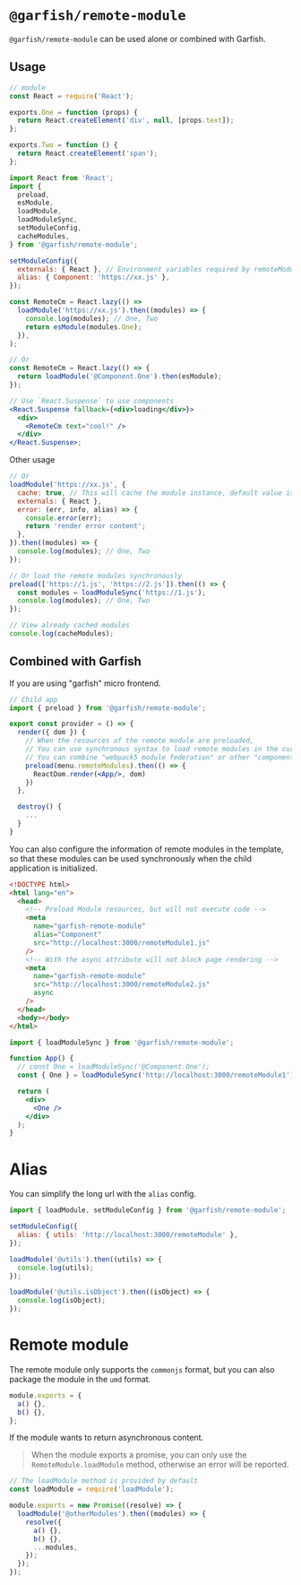 # `@garfish/remote-module`

`@garfish/remote-module` can be used alone or combined with Garfish.

## Usage

```js
// module
const React = require('React');

exports.One = function (props) {
  return React.createElement('div', null, [props.text]);
};

exports.Two = function () {
  return React.createElement('span');
};
```

```jsx
import React from 'React';
import {
  preload,
  esModule,
  loadModule,
  loadModuleSync,
  setModuleConfig,
  cacheModules,
} from '@garfish/remote-module';

setModuleConfig({
  externals: { React }, // Environment variables required by remoteModules
  alias: { Component: 'https://xx.js' },
});

const RemoteCm = React.lazy(() =>
  loadModule('https://xx.js').then((modules) => {
    console.log(modules); // One, Two
    return esModule(modules.One);
  }),
);

// Or
const RemoteCm = React.lazy(() => {
  return loadModule('@Component.One').then(esModule);
});

// Use `React.Suspense` to use components
<React.Suspense fallback={<div>loading</div>}>
  <div>
    <RemoteCm text="cool!" />
  </div>
</React.Suspense>;
```

Other usage

```js
// Or
loadModule('https://xx.js', {
  cache: true, // This will cache the module instance, default value is `true`
  externals: { React },
  error: (err, info, alias) => {
    console.error(err);
    return 'render error content';
  },
}).then((modules) => {
  console.log(modules); // One, Two
});

// Or load the remote modules synchronously
preload(['https://1.js', 'https://2.js']).then(() => {
  const modules = loadModuleSync('https://1.js');
  console.log(modules); // One, Two
});

// View already cached modules
console.log(cacheModules);
```

## Combined with Garfish

If you are using "garfish" micro frontend.

```jsx
// Child app
import { preload } from '@garfish/remote-module';

export const provider = () => {
  render({ dom }) {
    // When the resources of the remote module are preloaded,
    // You can use synchronous syntax to load remote modules in the current application.
    // You can combine "webpack5 module federation" or other "component markets"
    preload(menu.remoteModules).then(() => {
      ReactDom.render(<App/>, dom)
    })
  },

  destroy() {
    ...
  }
}
```

You can also configure the information of remote modules in the template, so that these modules can be used synchronously when the child application is initialized.

```html
<!DOCTYPE html>
<html lang="en">
  <head>
    <!-- Preload Module resources, but will not execute code -->
    <meta
      name="garfish-remote-module"
      alias="Component"
      src="http://localhost:3000/remoteModule1.js"
    />
    <!-- With the async attribute will not block page rendering -->
    <meta
      name="garfish-remote-module"
      src="http://localhost:3000/remoteModule2.js"
      async
    />
  </head>
  <body></body>
</html>
```

```jsx
import { loadModuleSync } from '@garfish/remote-module';

function App() {
  // const One = loadModuleSync('@Component.One');
  const { One } = loadModuleSync('http://localhost:3000/remoteModule1');

  return (
    <div>
      <One />
    </div>
  );
}
```

# Alias

You can simplify the long url with the `alias` config.

```js
import { loadModule, setModuleConfig } from '@garfish/remote-module';

setModuleConfig({
  alias: { utils: 'http://localhost:3000/remoteModule' },
});

loadModule('@utils').then((utils) => {
  console.log(utils);
});

loadModule('@utils.isObject').then((isObject) => {
  console.log(isObject);
});
```

# Remote module

The remote module only supports the `commonjs` format, but you can also package the module in the `umd` format.

```js
module.exports = {
  a() {},
  b() {},
};
```

If the module wants to return asynchronous content.

> When the module exports a promise, you can only use the `RemoteModule.loadModule` method, otherwise an error will be reported.

```js
// The loadModule method is provided by default
const loadModule = require('loadModule');

module.exports = new Promise((resolve) => {
  loadModule('@otherModules').then((modules) => {
    resolve({
      a() {},
      b() {},
      ...modules,
    });
  });
});
```
